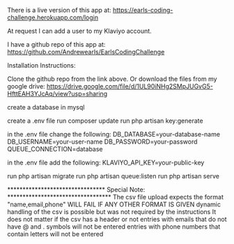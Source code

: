 There is a live version of this app at:
https://earls-coding-challenge.herokuapp.com/login

At request I can add a user to my Klaviyo account.

I have a github repo of this app at:
https://github.com/Andrewearls/EarlsCodingChallenge

Installation Instructions:

Clone the github repo from the link above.
Or download the files from my google drive:
https://drive.google.com/file/d/1UL90iNHg2SMpJUGvG5-HfttEAH3YJcAq/view?usp=sharing

create a database in mysql

create a .env file
run composer update
run php artisan key:generate

in the .env file change the following:
DB_DATABASE=your-database-name
DB_USERNAME=your-user-name
DB_PASSWORD=your-password
QUEUE_CONNECTION=database

in the .env file add the following:
KLAVIYO_API_KEY=your-public-key

run php artisan migrate 
run php artisan queue:listen
run php artisan serve

******************************** Special Note: **********************************
The csv file upload expects the format "name,email,phone" 
WILL FAIL IF ANY OTHER FORMAT IS GIVEN
dynamic handling of the csv is possible but was not required by the instructions
It does not matter if the csv has a header or not
entries with emails that do not have @ and . symbols will not be entered
entries with phone numbers that contain letters will not be entered